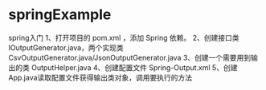 # springExample
spring入门
1、打开项目的 pom.xml ，添加 Spring 依赖。
2、创建接口类IOutputGenerator.java，两个实现类 CsvOutputGenerator.java/JsonOutputGenerator.java
3、创建一个需要用到输出的类 OutputHelper.java 
4、创建配置文件 Spring-Output.xml 
5、创建App.java读取配置文件获得输出类对象，调用要执行的方法
